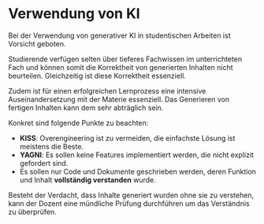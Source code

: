 # Verwendung von KI

Bei der Verwendung von generativer KI in studentischen Arbeiten ist Vorsicht geboten.

Studierende verfügen selten über tieferes Fachwissen im unterrichteten Fach und können somit die Korrektheit von 
generierten Inhalten nicht beurteilen. Gleichzeitig ist diese Korrektheit essenziell.

Zudem ist für einen erfolgreichen Lernprozess eine intensive Auseinandersetzung mit der Materie essenziell. Das 
Generieren von fertigen Inhalten kann dem sehr abträglich sein.

Konkret sind folgende Punkte zu beachten:

- **KISS**: Overengineering ist zu vermeiden, die einfachste Lösung ist meistens die Beste.
- **YAGNI**: Es sollen keine Features implementiert werden, die nicht explizit gefordert sind.
- Es sollen nur Code und Dokumente geschrieben werden, deren Funktion und Inhalt **vollständig verstanden** wurde.

Besteht der Verdacht, dass Inhalte generiert wurden ohne sie zu verstehen, kann der Dozent eine mündliche Prüfung 
durchführen um das Verständnis zu überprüfen.